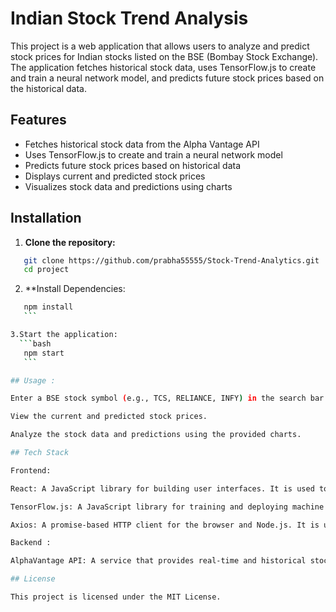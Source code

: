 # Indian Stock Trend Analysis

This project is a web application that allows users to analyze and predict stock prices for Indian stocks listed on the BSE (Bombay Stock Exchange). The application fetches historical stock data, uses TensorFlow.js to create and train a neural network model, and predicts future stock prices based on the historical data.

## Features

- Fetches historical stock data from the Alpha Vantage API
- Uses TensorFlow.js to create and train a neural network model
- Predicts future stock prices based on historical data
- Displays current and predicted stock prices
- Visualizes stock data and predictions using charts

## Installation

1. **Clone the repository:**

```bash
   git clone https://github.com/prabha55555/Stock-Trend-Analytics.git
   cd project
   ```

2. **Install Dependencies:
 ```bash
    npm install
    ```

3.Start the application:
   ```bash
    npm start
    ```

## Usage :

Enter a BSE stock symbol (e.g., TCS, RELIANCE, INFY) in the search bar.

View the current and predicted stock prices.

Analyze the stock data and predictions using the provided charts.

## Tech Stack

Frontend:

React: A JavaScript library for building user interfaces. It is used to create the components and manage the state of the application.

TensorFlow.js: A JavaScript library for training and deploying machine learning models in the browser. It is used to create and train the neural network model for predicting stock prices.

Axios: A promise-based HTTP client for the browser and Node.js. It is used to fetch stock data from the Alpha Vantage API.

Backend :

AlphaVantage API: A service that provides real-time and historical stock market data. It is used to fetch historical stock data for the BSE stocks.

## License

This project is licensed under the MIT License.




